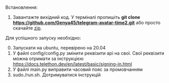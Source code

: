 Встановлення:
   1. Завантажте вихідний код. У терміналі пропишіть **git clone https://github.com/Genya45/telegram-avatar-time2.git** або просто скачайте [zip](https://github.com/Genya45/telegram-avatar-time2/archive/refs/heads/main.zip).

Для успішного запуску необхідно:

   0. Запускати на ubuntu, перевірено на 20.04
   1. У файлі config/config.py змінити реквізити api на свої. Свої реквізити можна отримати за інструкцією https://docs.telethon.dev/en/latest/basic/signing-in.html
   2. У файлі main.py виправити часовий пояс за промовчанням
   3. sudo./run.sh. Дотримуватися інструкцій